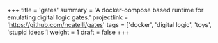 +++
title = 'gates'
summary = 'A docker-compose based runtime for emulating digital logic gates.' 
projectlink = 'https://github.com/ncatelli/gates'
tags = ['docker', 'digital logic', 'toys', 'stupid ideas']
weight = 1
draft = false
+++